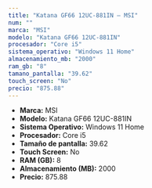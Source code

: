 ```yaml
---
title: "Katana GF66 12UC-881IN — MSI"
num: ""
marca: "MSI"
modelo: "Katana GF66 12UC-881IN"
procesador: "Core i5"
sistema_operativo: "Windows 11 Home"
almacenamiento_mb: "2000"
ram_gb: "8"
tamano_pantalla: "39.62"
touch_screen: "No"
precio: "875.88"
---
```

<ul>
<li><strong>Marca:</strong> MSI</li>
<li><strong>Modelo:</strong> Katana GF66 12UC-881IN</li>
<li><strong>Sistema Operativo:</strong> Windows 11 Home</li>
<li><strong>Procesador:</strong> Core i5 </li>
<li><strong>Tamaño de pantalla:</strong> 39.62</li>
<li><strong>Touch Screen:</strong> No</li>
<li><strong>RAM (GB):</strong> 8</li>
<li><strong>Almacenamiento (MB):</strong> 2000</li>
<li><strong>Precio:</strong> 875.88</li>
</ul>